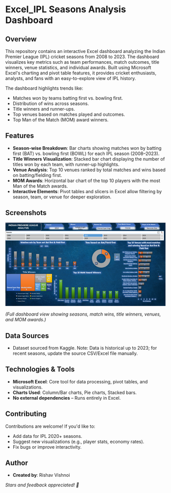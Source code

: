 # Excel_IPL Seasons Analysis Dashboard

## Overview

This repository contains an interactive Excel dashboard analyzing the Indian Premier League (IPL) cricket seasons from 2008 to 2023. The dashboard visualizes key metrics such as team performances, match outcomes, title winners, venue statistics, and individual awards. Built using Microsoft Excel's charting and pivot table features, it provides cricket enthusiasts, analysts, and fans with an easy-to-explore view of IPL history.

The dashboard highlights trends like:
- Matches won by teams batting first vs. bowling first.
- Distribution of wins across seasons.
- Title winners and runner-ups.
- Top venues based on matches played and outcomes.
- Top Man of the Match (MOM) award winners.

## Features

- **Season-wise Breakdown**: Bar charts showing matches won by batting first (BAT) vs. bowling first (BOWL) for each IPL season (2008–2023).
- **Title Winners Visualization**: Stacked bar chart displaying the number of titles won by each team, with runner-up highlights.
- **Venue Analysis**: Top 10 venues ranked by total matches and wins based on batting/fielding first.
- **MOM Awards**: Horizontal bar chart of the top 10 players with the most Man of the Match awards.
- **Interactive Elements**: Pivot tables and slicers in Excel allow filtering by season, team, or venue for deeper exploration.

## Screenshots

![IPL Dashboard Overview](IPL_Dashboard.png)

*(Full dashboard view showing seasons, match wins, title winners, venues, and MOM awards.)*


## Data Sources

- Dataset sourced from Kaggle.
Note: Data is historical up to 2023; for recent seasons, update the source CSV/Excel file manually.

## Technologies & Tools

- **Microsoft Excel**: Core tool for data processing, pivot tables, and visualizations.
- **Charts Used**: Column/Bar charts, Pie charts, Stacked bars.
- **No external dependencies** – Runs entirely in Excel.

## Contributing

Contributions are welcome! If you'd like to:
- Add data for IPL 2020+ seasons.
- Suggest new visualizations (e.g., player stats, economy rates).
- Fix bugs or improve interactivity.

## Author

- **Created by**: Rishav Vishnoi
  
*Stars and feedback appreciated! 🏏*


